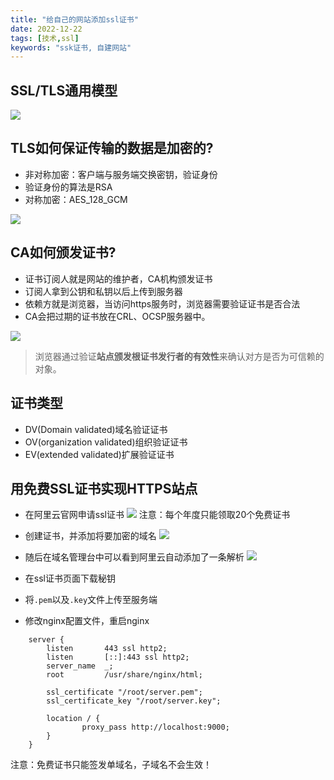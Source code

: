 ```yaml
---
title: "给自己的网站添加ssl证书"
date: 2022-12-22
tags: [技术,ssl]
keywords: "ssk证书, 自建网站"
---
```

## SSL/TLS通用模型
![](https://oss.vanguo.tech/blog/dev/Pasted%20image%2020221227171012.png)

## TLS如何保证传输的数据是加密的?

- 非对称加密：客户端与服务端交换密钥，验证身份
- 验证身份的算法是RSA
- 对称加密：AES_128_GCM

![](https://oss.vanguo.tech/blog/dev/Pasted%20image%2020221227171125.png)

## CA如何颁发证书?

- 证书订阅人就是网站的维护者，CA机构颁发证书
- 订阅人拿到公钥和私钥以后上传到服务器
- 依赖方就是浏览器，当访问https服务时，浏览器需要验证证书是否合法
- CA会把过期的证书放在CRL、OCSP服务器中。

![](https://oss.vanguo.tech/blog/dev/Pasted%20image%2020221227171501.png)

>浏览器通过验证**站点颁发根证书发行者的有效性**来确认对方是否为可信赖的对象。

## 证书类型

- DV(Domain validated)域名验证证书
- OV(organization validated)组织验证证书
- EV(extended validated)扩展验证证书



## 用免费SSL证书实现HTTPS站点

- 在阿里云官网申请ssl证书
![](https://oss.vanguo.tech/blog/dev/Pasted%20image%2020221222102252.png)
注意：每个年度只能领取20个免费证书

- 创建证书，并添加将要加密的域名
![](https://oss.vanguo.tech/blog/dev/Pasted%20image%2020221222102705.png)

- 随后在域名管理台中可以看到阿里云自动添加了一条解析
![](https://oss.vanguo.tech/blog/dev/Pasted%20image%2020221222102940.png)

- 在ssl证书页面下载秘钥
- 将`.pem`以及`.key`文件上传至服务端
- 修改nginx配置文件，重启nginx

```nginx
    server {
        listen       443 ssl http2;
        listen       [::]:443 ssl http2;
        server_name  _;
        root         /usr/share/nginx/html;

        ssl_certificate "/root/server.pem";
        ssl_certificate_key "/root/server.key";
        
        location / {
                proxy_pass http://localhost:9000;
        }
    }
```

注意：免费证书只能签发单域名，子域名不会生效！
